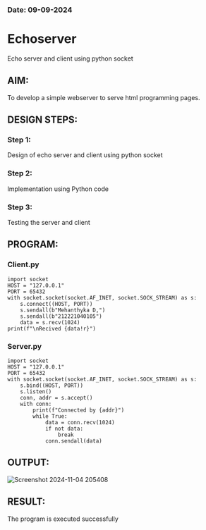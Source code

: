 ### Date: 09-09-2024
# Echoserver
Echo server and client using python socket


## AIM:

To develop a simple webserver to serve html programming pages.

## DESIGN STEPS:

### Step 1:

Design of echo server and client using python socket

### Step 2:

Implementation using Python code

### Step 3:

Testing the server and client 

## PROGRAM:
### Client.py
```
import socket
HOST = "127.0.0.1"
PORT = 65432
with socket.socket(socket.AF_INET, socket.SOCK_STREAM) as s:
    s.connect((HOST, PORT)) 
    s.sendall(b"Mehanthyka D,")
    s.sendall(b"212221040105")
    data = s.recv(1024)
print(f"\nRecived {data!r}")
```
### Server.py
```
import socket
HOST = "127.0.0.1" 
PORT = 65432
with socket.socket(socket.AF_INET, socket.SOCK_STREAM) as s:
    s.bind((HOST, PORT))
    s.listen()
    conn, addr = s.accept()
    with conn:
        print(f"Connected by {addr}")
        while True:
            data = conn.recv(1024)
            if not data:
                break
            conn.sendall(data)
```
## OUTPUT:
![Screenshot 2024-11-04 205408](https://github.com/user-attachments/assets/a02626d8-0ed4-4d02-8865-820cfb35b725)


## RESULT:
The program is executed successfully
